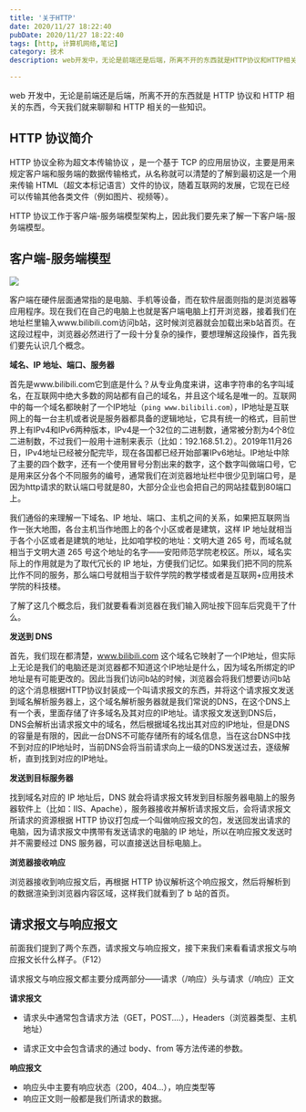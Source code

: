 ```yaml
---
title: '关于HTTP'
date: 2020/11/27 18:22:40
pubDate: 2020/11/27 18:22:40
tags: [http, 计算机网络,笔记]
category: 技术
description: web开发中，无论是前端还是后端，所离不开的东西就是HTTP协议和HTTP相关的东西，今天我们就来聊聊和HTTP相关的一些知识。

---
```


web 开发中，无论是前端还是后端，所离不开的东西就是 HTTP 协议和 HTTP 相关的东西，今天我们就来聊聊和 HTTP 相关的一些知识。

## HTTP 协议简介

HTTP 协议全称为超文本传输协议 ，是一个基于 TCP 的应用层协议，主要是用来规定客户端和服务端的数据传输格式，从名称就可以清楚的了解到最初这是一个用来传输 HTML（超文本标记语言）文件的协议，随着互联网的发展，它现在已经可以传输其他各类文件（例如图片、视频等）。

HTTP 协议工作于客户端-服务端模型架构上，因此我们要先来了解一下客户端-服务端模型。

## 客户端-服务端模型

![](https://gcore.jsdelivr.net/gh/qiyuor2/blog-image/img/httpabout.png)

客户端在硬件层面通常指的是电脑、手机等设备，而在软件层面则指的是浏览器等应用程序。现在我们在自己的电脑上也就是客户端电脑上打开浏览器，接着我们在地址栏里输入www.bilibili.com访问b站，这时候浏览器就会加载出来b站首页。在这段过程中，浏览器必然进行了一段十分复杂的操作，要想理解这段操作，首先我们要先认识几个概念。

**域名、IP 地址、端口、服务器**

首先是www.bilibili.com它到底是什么？从专业角度来讲，这串字符串的名字叫域名，在互联网中绝大多数的网站都有自己的域名，并且这个域名是唯一的。互联网中的每一个域名都映射了一个IP地址（`ping www.bilibili.com`），IP地址是互联网上的每一台主机或者说是服务器都具备的逻辑地址，它具有统一的格式，目前世界上有IPv4和IPv6两种版本，IPv4是一个32位的二进制数，通常被分割为4个8位二进制数，不过我们一般用十进制来表示（比如：192.168.51.2）。2019年11月26日，IPv4地址已经被分配完毕，现在各国都已经开始部署IPv6地址。IP地址中除了主要的四个数字，还有一个使用冒号分割出来的数字，这个数字叫做端口号，它是用来区分各个不同服务的编号，通常我们在浏览器地址栏中很少见到端口号，是因为http请求的默认端口号就是80，大部分企业也会把自己的网站挂载到80端口上。

我们通俗的来理解一下域名、IP 地址、端口、主机之间的关系，如果把互联网当作一张大地图，各台主机当作地图上的各个小区或者是建筑，这样 IP 地址就相当于各个小区或者是建筑的地址，比如咱学校的地址：文明大道 265 号，而域名就相当于文明大道 265 号这个地址的名字——安阳师范学院老校区。所以，域名实际上的作用就是为了取代冗长的 IP 地址，方便我们记忆。如果我们把不同的院系比作不同的服务，那么端口号就相当于软件学院的教学楼或者是互联网+应用技术学院的科技楼。

了解了这几个概念后，我们就要看看浏览器在我们输入网址按下回车后究竟干了什么。

**发送到 DNS**

首先，我们现在都清楚，www.bilibili.com 这个域名它映射了一个IP地址，但实际上无论是我们的电脑还是浏览器都不知道这个IP地址是什么，因为域名所绑定的IP地址是有可能更改的。因此当我们访问b站的时候，浏览器会将我们想要访问b站的这个消息根据HTTP协议封装成一个叫请求报文的东西，并将这个请求报文发送到域名解析服务器上，这个域名解析服务器就是我们常说的DNS，在这个DNS上有一个表，里面存储了许多域名及其对应的IP地址。请求报文发送到DNS后，DNS会解析出请求报文中的域名，然后根据域名找出其对应的IP地址，但是DNS的容量是有限的，因此一台DNS不可能存储所有的域名信息，当在这台DNS中找不到对应的IP地址时，当前DNS会将当前请求向上一级的DNS发送过去，逐级解析，直到找到对应的IP地址。

**发送到目标服务器**

找到域名对应的 IP 地址后，DNS 就会将请求报文转发到目标服务器电脑上的服务器软件上（比如：IIS、Apache），服务器接收并解析请求报文后，会将请求报文所请求的资源根据 HTTP 协议打包成一个叫做响应报文的包，发送回发出请求的电脑，因为请求报文中携带有发送请求的电脑的 IP 地址，所以在响应报文发送时并不需要经过 DNS 服务器，可以直接送达目标电脑上。

**浏览器接收响应**

浏览器接收到响应报文后，再根据 HTTP 协议解析这个响应报文，然后将解析到的数据渲染到浏览器内容区域，这样我们就看到了 b 站的首页。

## 请求报文与响应报文

前面我们提到了两个东西，请求报文与响应报文，接下来我们来看看请求报文与响应报文长什么样子。（F12）

请求报文与响应报文都主要分成两部分——请求（/响应）头与请求（/响应）正文

**请求报文**

- 请求头中通常包含请求方法（GET，POST....），Headers（浏览器类型、主机地址）

- 请求正文中会包含请求的通过 body、from 等方法传递的参数。

**响应报文**

- 响应头中主要有响应状态（200，404...），响应类型等
- 响应正文则一般都是我们所请求的数据。
